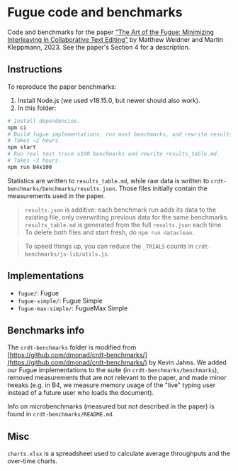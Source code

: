 # Fugue code and benchmarks

Code and benchmarks for the paper ["The Art of the Fugue: Minimizing Interleaving in Collaborative Text Editing"](https://arxiv.org/abs/2305.00583) by Matthew Weidner and Martin Kleppmann, 2023. See the paper's Section 4 for a description.

## Instructions

To reproduce the paper benchmarks:

1. Install Node.js (we used v18.15.0, but newer should also work).
2. In this folder:

```bash
# Install dependencies.
npm ci
# Build fugue implementations, run most benchmarks, and rewrite results_table.md.
# Takes ~2 hours.
npm start
# Run real text trace x100 benchmarks and rewrite results_table.md.
# Takes ~3 hours.
npm run B4x100
```

Statistics are written to `results_table.md`, while raw data is written to `crdt-benchmarks/benchmarks/results.json`. Those files initially contain the measurements used in the paper.

> `results.json` is additive: each benchmark run adds its data to the existing file, only overwriting previous data for the same benchmarks. `results_table.md` is generated from the full `results.json` each time. To delete both files and start fresh, do `npm run dataclean`.

> To speed things up, you can reduce the `_TRIALS` counts in `crdt-benchmarks/js-lib/utils.js`.

## Implementations

- `fugue/`: Fugue
- `fugue-simple/`: Fugue Simple
- `fugue-max-simple/`: FugueMax Simple

## Benchmarks info

The `crdt-benchmarks` folder is modified from [https://github.com/dmonad/crdt-benchmarks/](https://github.com/dmonad/crdt-benchmarks/) by Kevin Jahns. We added our Fugue implementations to the suite (in `crdt-benchmarks/benchmarks`), removed measurements that are not relevant to the paper, and made minor tweaks (e.g. in B4, we measure memory usage of the "live" typing user instead of a future user who loads the document).

Info on microbenchmarks (measured but not described in the paper) is found in `crdt-benchmarks/README.md`.

## Misc

`charts.xlsx` is a spreadsheet used to calculate average throughputs and the over-time charts.
